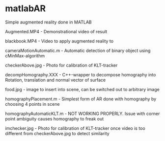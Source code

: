 # matlabAR
Simple augmented reality done in MATLAB

Augmented.MP4 - Demonstrational video of result

blackbook.MP4 - Video to apply augmented reality to

cameraMotionAutomatic.m - Automatic detection of binary object using cMinMax-algorithm

checkerAbove.jpg - Photo for calibration of KLT-tracker

decompHomography.XXX - C++-wrapper to decompose homography into Rotation, translation and normal vector of surface

food.jpg - image to insert into scene, can be switched out to arbitrary image

homographyPlacement.m - Simplest form of AR done with homography by choosing 4 points in scene

homographyAutomaticKLT.m - NOT WORKING PROPERLY. Issue with corner point ambiguity causes homography to freak out 

imchecker.jpg - Photo for calibration of KLT-tracker once video is too different from checkerAbove.jpg to detect similarity
